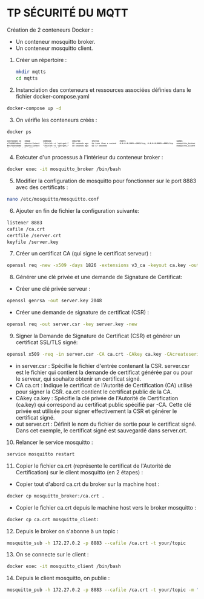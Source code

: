 # TP SÉCURITÉ DU MQTT

Création de 2 conteneurs Docker :
- Un conteneur mosquitto broker.
- Un conteneur mosquitto client.

1. Créer un répertoire :
   ```bash
   mkdir mqtts
   cd mqtts
2. Instanciation des conteneurs et ressources associées définies dans le fichier docker-compose.yaml
```bash
docker-compose up -d
```
3. On vérifie les conteneurs créés :
```bash
docker ps
```
![Texte alternatif](scr1.png)

4. Exécuter d'un processus à l'intérieur du conteneur broker :
```bash
docker exec -it mosquitto_broker /bin/bash
```
5. Modifier la configuration de mosquitto pour fonctionner sur le port 8883 avec des certificats :
```bash
nano /etc/mosquitto/mosquitto.conf
```
6. Ajouter en fin de fichier la configuration suivante:
```bash
listener 8883
cafile /ca.crt
certfile /server.crt
keyfile /server.key
```
7. Créer un certificat CA (qui signe le certificat serveur) :
```bash
openssl req -new -x509 -days 1826 -extensions v3_ca -keyout ca.key -out ca.crt
```
8. Générer une clé privée et une demande de Signature de Certificat:
- Créer une clé privée serveur :
```bash
openssl genrsa -out server.key 2048
```
- Créer une demande de signature de certificat (CSR) :
```bash
openssl req -out server.csr -key server.key -new
```

9. Signer la Demande de Signature de Certificat (CSR) et générer un certificat SSL/TLS signé:
```bash
openssl x509 -req -in server.csr -CA ca.crt -CAkey ca.key -CAcreateserial -out server.crt -days 360
```
- in server.csr : Spécifie le fichier d'entrée contenant la CSR. server.csr est le fichier qui contient la demande de certificat générée par ou pour le serveur, qui souhaite obtenir un certificat signé.
- CA ca.crt : Indique le certificat de l'Autorité de Certification (CA) utilisé pour signer la CSR. ca.crt contient le certificat public de la CA.
- CAkey ca.key : Spécifie la clé privée de l'Autorité de Certification (ca.key) qui correspond au certificat public spécifié par -CA. Cette clé privée est utilisée pour signer effectivement la CSR et générer le certificat signé.
- out server.crt : Définit le nom du fichier de sortie pour le certificat signé. Dans cet exemple, le certificat signé est sauvegardé dans server.crt.
10. Relancer le service mosquitto :
```bash
service mosquitto restart
```

11. Copier le fichier ca.crt (représente le certificat de l'Autorité de Certification) sur le client mosquitto (en 2 étapes) :
- Copier tout d'abord ca.crt du broker sur la machine host :
```bash
docker cp mosquitto_broker:/ca.crt .
```

- Copier le fichier ca.crt depuis le machine host vers le broker mosquitto :
```bash
docker cp ca.crt mosquitto_client:
```

12. Depuis le broker on s'abonne à un topic :
```bash
mosquitto_sub -h 172.27.0.2 -p 8883 --cafile /ca.crt -t your/topic
```

13. On se connecte sur le client :
```bash
docker exec -it mosquitto_client /bin/bash
```

14. Depuis le client mosquitto, on publie :
```bash
mosquitto_pub -h 172.27.0.2 -p 8883 --cafile /ca.crt -t your/topic -m "Hello world"
```



